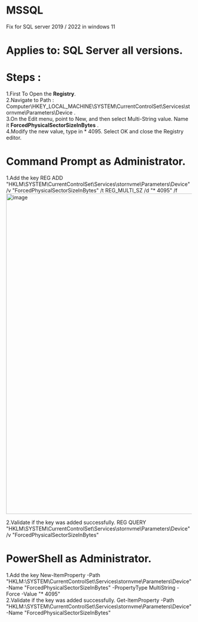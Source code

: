 # MSSQL
Fix for SQL server 2019 / 2022 in windows 11
# Applies to:   SQL Server all versions.
# Steps :
   1.First To Open the **Registry**.<br/>
   2.Navigate to Path : Computer\HKEY_LOCAL_MACHINE\SYSTEM\CurrentControlSet\Services\stornvme\Parameters\Device .<br/>
   3.On the Edit menu, point to New, and then select Multi-String value. Name it **ForcedPhysicalSectorSizeInBytes** .<br/>
   4.Modify the new value, type in * 4095. Select OK and close the Registry editor.<br/>
   
# Command Prompt as Administrator.
1.Add the key REG ADD "HKLM\SYSTEM\CurrentControlSet\Services\stornvme\Parameters\Device" /v "ForcedPhysicalSectorSizeInBytes" /t   REG_MULTI_SZ /d "* 4095" /f <br/>
<img width="869" alt="image" src="https://github.com/user-attachments/assets/2593f462-52c8-48c0-ac99-79f93e8bdc8f">

2.Validate if the key was added successfully. REG QUERY "HKLM\SYSTEM\CurrentControlSet\Services\stornvme\Parameters\Device" /v "ForcedPhysicalSectorSizeInBytes"  <br/>

# PowerShell as Administrator.
1.Add the key New-ItemProperty -Path "HKLM:\SYSTEM\CurrentControlSet\Services\stornvme\Parameters\Device" -Name   "ForcedPhysicalSectorSizeInBytes" -PropertyType MultiString        -Force -Value "* 4095" </br>
2.Validate if the key was added successfully. Get-ItemProperty -Path "HKLM:\SYSTEM\CurrentControlSet\Services\stornvme\Parameters\Device" -Name   "ForcedPhysicalSectorSizeInBytes"





